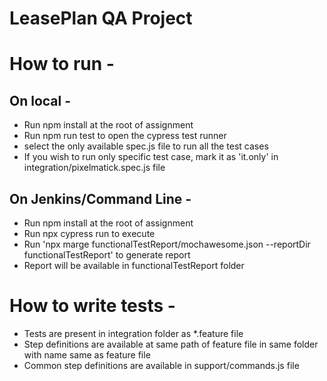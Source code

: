 # LeasePlan QA Project

# How to run -

## On local -

- Run npm install at the root of assignment
- Run npm run test to open the cypress test runner
- select the only available spec.js file to run all the test cases
- If you wish to run only specific test case, mark it as 'it.only' in integration/pixelmatick.spec.js file

## On Jenkins/Command Line -

- Run npm install at the root of assignment
- Run npx cypress run to execute
- Run 'npx marge functionalTestReport/mochawesome.json --reportDir functionalTestReport' to generate report
- Report will be available in functionalTestReport folder

# How to write tests -

- Tests are present in integration folder as *.feature file
- Step definitions are available at same path of feature file in same folder with name same as feature file
- Common step definitions are available in support/commands.js file
